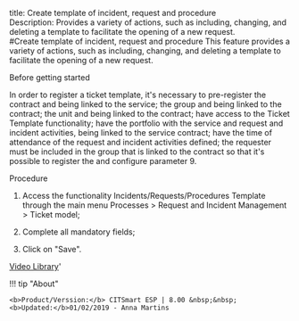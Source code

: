 title: Create template of incident, request and procedure  
Description: Provides a variety of actions, such as including, changing, and deleting a template to facilitate the opening of a new request.  
#Create template of incident, request and procedure
This feature provides a variety of actions, such as including, changing, and deleting a template to facilitate the opening of a new request.

Before getting started


In order to register a ticket template, it's necessary to pre-register the
contract and being linked to the service; the group and being linked to the
contract; the unit and being linked to the contract; have access to the Ticket
Template functionality; have the portfolio with the service and request and
incident activities, being linked to the service contract; have the time of
attendance of the request and incident activities defined; the requester must be
included in the group that is linked to the contract so that it's possible to
register the and configure parameter 9.

Procedure


1.  Access the functionality Incidents/Requests/Procedures Template through the
    main menu Processes \> Request and Incident Management \> Ticket model;

2.  Complete all mandatory fields;

3.  Click on "Save".



<i class='fa fa-youtube-play  fa-2x' style='color:#97ce17;vertical-align: middle;'> </i> [Video Library](https://www.youtube.com/playlist?list=PLB5qK2uzf2RNemh0QXhtOXntvZ6G6o2B_)'

!!! tip "About"

    <b>Product/Verssion:</b> CITSmart ESP | 8.00 &nbsp;&nbsp;
    <b>Updated:</b>01/02/2019 - Anna Martins


